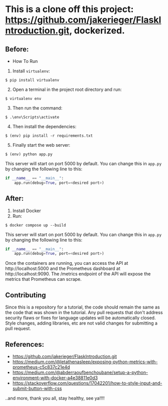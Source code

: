 # This is a clone off this project: https://github.com/jakerieger/FlaskIntroduction.git, dockerized.

## Before:
- How To Run
1. Install `virtualenv`:
```
$ pip install virtualenv
```
2. Open a terminal in the project root directory and run:
```
$ virtualenv env
```
3. Then run the command:
```
$ .\env\Scripts\activate
```
4. Then install the dependencies:
```
$ (env) pip install -r requirements.txt
```
5. Finally start the web server:
```
$ (env) python app.py
```
This server will start on port 5000 by default. You can change this in `app.py` by changing the following line to this:
```python
if __name__ == "__main__":
    app.run(debug=True, port=<desired port>)
```

## After:
1. Install Docker
2. Run:
```
$ docker compose up --build
```
This server will start on port 5000 by default. You can change this in `app.py` by changing the following line to this:
```python
if __name__ == "__main__":
    app.run(debug=True, port=<desired port>)
```
Once the containers are running, you can access the API at http://localhost:5000 and the Prometheus dashboard at http://localhost:9090. The /metrics endpoint of the API will expose the metrics that Prometheus can scrape.

## Contributing

Since this is a repository for a tutorial, the code should remain the same as the code that was shown in the tutorial. Any pull requests that don't address security flaws or fixes for language updates will be automatically closed. Style changes, adding libraries, etc are not valid changes for submitting a pull request.

## References:
- https://github.com/jakerieger/FlaskIntroduction.git
- https://medium.com/@letathenasleep/exposing-python-metrics-with-prometheus-c5c837c21e4d
- https://medium.com/@abderraoufbenchoubane/setup-a-python-environment-with-docker-a4e38811e0d3
- https://stackoverflow.com/questions/17042201/how-to-style-input-and-submit-button-with-css
  
..and more, thank you all, stay healthy, see ya!!!!
